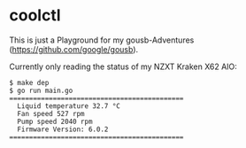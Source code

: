 # coolctl

This is just a Playground for my gousb-Adventures (https://github.com/google/gousb).

Currently only reading the status of my NZXT Kraken X62 AIO:

```
$ make dep
$ go run main.go
============================================
  Liquid temperature 32.7 °C
  Fan speed 527 rpm
  Pump speed 2040 rpm
  Firmware Version: 6.0.2
============================================
```
